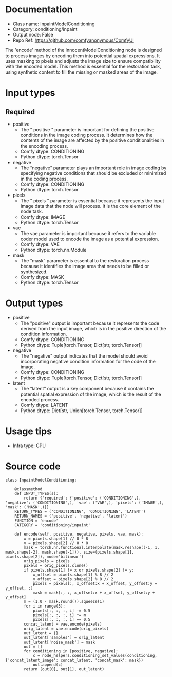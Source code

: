 # Documentation
- Class name: InpaintModelConditioning
- Category: conditioning/inpaint
- Output node: False
- Repo Ref: https://github.com/comfyanonymous/ComfyUI

The 'encode' method of the InnocentModelConditioning node is designed to process images by encoding them into potential spatial expressions. It uses masking to pixels and adjusts the image size to ensure compatibility with the encoded model. This method is essential for the restoration task, using synthetic content to fill the missing or masked areas of the image.

# Input types
## Required
- positive
    - The " positive " parameter is important for defining the positive conditions in the image coding process. It determines how the contents of the image are affected by the positive conditionalities in the encoding process.
    - Comfy dtype: CONDITIONING
    - Python dtype: torch.Tensor
- negative
    - The “negative” parameter plays an important role in image coding by specifying negative conditions that should be excluded or minimized in the coding process.
    - Comfy dtype: CONDITIONING
    - Python dtype: torch.Tensor
- pixels
    - The " pixels " parameter is essential because it represents the input image data that the node will process. It is the core element of the node task.
    - Comfy dtype: IMAGE
    - Python dtype: torch.Tensor
- vae
    - The vae parameter is important because it refers to the variable coder model used to encode the image as a potential expression.
    - Comfy dtype: VAE
    - Python dtype: torch.nn.Module
- mask
    - The “mask” parameter is essential to the restoration process because it identifies the image area that needs to be filled or synthesized.
    - Comfy dtype: MASK
    - Python dtype: torch.Tensor

# Output types
- positive
    - The "positive" output is important because it represents the code derived from the input image, which is in the positive direction of the condition information.
    - Comfy dtype: CONDITIONING
    - Python dtype: Tuple[torch.Tensor, Dict[str, torch.Tensor]]
- negative
    - The "negative" output indicates that the model should avoid incorporating negative condition information for the code of the image.
    - Comfy dtype: CONDITIONING
    - Python dtype: Tuple[torch.Tensor, Dict[str, torch.Tensor]]
- latent
    - The “latent” output is a key component because it contains the potential spatial expression of the image, which is the result of the encoded process.
    - Comfy dtype: LATENT
    - Python dtype: Dict[str, Union[torch.Tensor, torch.Tensor]]

# Usage tips
- Infra type: GPU

# Source code
```
class InpaintModelConditioning:

    @classmethod
    def INPUT_TYPES(s):
        return {'required': {'positive': ('CONDITIONING',), 'negative': ('CONDITIONING',), 'vae': ('VAE',), 'pixels': ('IMAGE',), 'mask': ('MASK',)}}
    RETURN_TYPES = ('CONDITIONING', 'CONDITIONING', 'LATENT')
    RETURN_NAMES = ('positive', 'negative', 'latent')
    FUNCTION = 'encode'
    CATEGORY = 'conditioning/inpaint'

    def encode(self, positive, negative, pixels, vae, mask):
        x = pixels.shape[1] // 8 * 8
        y = pixels.shape[2] // 8 * 8
        mask = torch.nn.functional.interpolate(mask.reshape((-1, 1, mask.shape[-2], mask.shape[-1])), size=(pixels.shape[1], pixels.shape[2]), mode='bilinear')
        orig_pixels = pixels
        pixels = orig_pixels.clone()
        if pixels.shape[1] != x or pixels.shape[2] != y:
            x_offset = pixels.shape[1] % 8 // 2
            y_offset = pixels.shape[2] % 8 // 2
            pixels = pixels[:, x_offset:x + x_offset, y_offset:y + y_offset, :]
            mask = mask[:, :, x_offset:x + x_offset, y_offset:y + y_offset]
        m = (1.0 - mask.round()).squeeze(1)
        for i in range(3):
            pixels[:, :, :, i] -= 0.5
            pixels[:, :, :, i] *= m
            pixels[:, :, :, i] += 0.5
        concat_latent = vae.encode(pixels)
        orig_latent = vae.encode(orig_pixels)
        out_latent = {}
        out_latent['samples'] = orig_latent
        out_latent['noise_mask'] = mask
        out = []
        for conditioning in [positive, negative]:
            c = node_helpers.conditioning_set_values(conditioning, {'concat_latent_image': concat_latent, 'concat_mask': mask})
            out.append(c)
        return (out[0], out[1], out_latent)
```